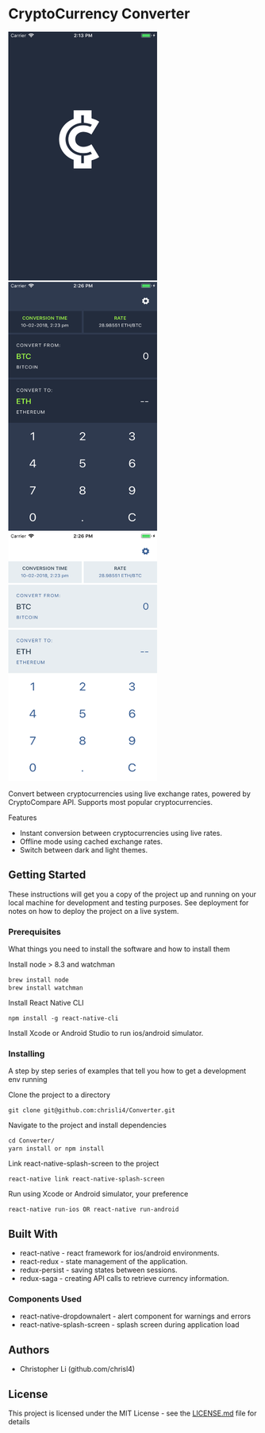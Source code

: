# CryptoCurrency Converter

<img src="/images/splash.png" width="300" height="500" />
<img src="/images/dark.png" width="300" height="500" />
<img src="/images/light.png" width="300" height="500" />

Convert between cryptocurrencies using live exchange rates, powered by CryptoCompare API. Supports most popular cryptocurrencies.

Features

* Instant conversion between cryptocurrencies using live rates.
* Offline mode using cached exchange rates.
* Switch between dark and light themes.

## Getting Started

These instructions will get you a copy of the project up and running on your local machine for development and testing purposes. See deployment for notes on how to deploy the project on a live system.

### Prerequisites

What things you need to install the software and how to install them

Install node > 8.3 and watchman

```
brew install node
brew install watchman
```

Install React Native CLI
```
npm install -g react-native-cli
```

Install Xcode or Android Studio to run ios/android simulator.

### Installing

A step by step series of examples that tell you how to get a development env running

Clone the project to a directory
```
git clone git@github.com:chrisli4/Converter.git
```

Navigate to the project and install dependencies
```
cd Converter/
yarn install or npm install
```

Link react-native-splash-screen to the project
```
react-native link react-native-splash-screen
```

Run using Xcode or Android simulator, your preference
```
react-native run-ios OR react-native run-android
```

## Built With

* react-native - react framework for ios/android environments.
* react-redux - state management of the application.
* redux-persist - saving states between sessions.
* redux-saga - creating API calls to retrieve currency information.

### Components Used

* react-native-dropdownalert - alert component for warnings and errors
* react-native-splash-screen - splash screen during application load


## Authors

* Christopher Li (github.com/chrisl4)


## License

This project is licensed under the MIT License - see the [LICENSE.md](LICENSE.md) file for details

